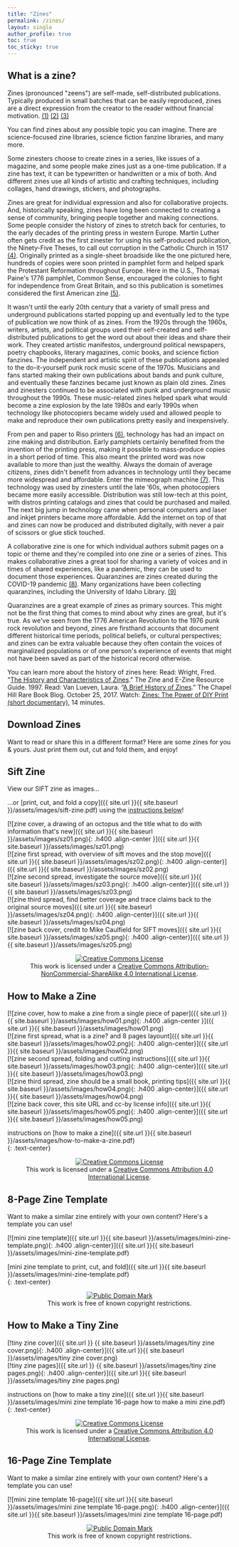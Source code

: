 ```yaml
---
title: "Zines"
permalink: /zines/
layout: single
author_profile: true
toc: true
toc_sticky: true
---
```

## What is a zine?

Zines (pronounced "zeens") are self-made, self-distributed publications. Typically produced in small batches that can be easily reproduced, zines are a direct expression from the creator to the reader without financial motivation. <a href="https://www.zinelibraries.info/running-a-zine-library/intro-to-zines/">(1)</a> <a href="https://zines.barnard.edu/zine-basics">(2)</a> <a href="https://zinewiki.com/wiki/Zine">(3)</a>

You can find zines about any possible topic you can imagine. There are science-focused zine libraries, science fiction fanzine libraries, and many more. 

Some zinesters choose to create zines in a series, like issues of a magazine, and some people make zines just as a one-time publication. If a zine has text, it can be typewritten or handwritten or a mix of both. And different zines use all kinds of artistic and crafting techniques, including collages, hand drawings, stickers, and photographs.

Zines are great for individual expression and also for collaborative projects. And, historically speaking, zines have long been connected to creating a sense of community, bringing people together and making connections. Some people consider the history of zines to stretch back for centuries, to the early decades of the printing press in western Europe. Martin Luther often gets credit as the first zinester for using his self-produced publication, the Ninety-Five Theses, to call out corruption in the Catholic Church in 1517 <a href="https://en.wikipedia.org/wiki/Ninety-five_Theses">(4)</a>. Originally printed as a single-sheet broadside like the one pictured here, hundreds of copies were soon printed in pamphlet form and helped spark the Protestant Reformation throughout Europe. Here in the U.S., Thomas Paine's 1776 pamphlet, Common Sense, encouraged the colonies to fight for independence from Great Britain, and so this publication is sometimes considered the first American zine <a href="https://en.wikipedia.org/wiki/Common_Sense">(5)</a>. 

It wasn't until the early 20th century that a variety of small press and underground publications started popping up and eventually led to the type of publication we now think of as zines. From the 1920s through the 1960s, writers, artists, and political groups used their self-created and self-distributed publications to get the word out about their ideas and share their work. They created artistic manifestos, underground political newspapers, poetry chapbooks, literary magazines, comic books, and science fiction fanzines. The independent and artistic spirit of these publications appealed to the do-it-yourself punk rock music scene of the 1970s. Musicians and fans started making their own publications about bands and punk culture, and eventually these fanzines became just known as plain old zines. Zines and zinesters continued to be associated with punk and underground music throughout the 1990s. These music-related zines helped spark what would become a zine explosion by the late 1980s and early 1990s when technology like photocopiers became widely used and allowed people to make and reproduce their own publications pretty easily and inexpensively.

From pen and paper to Riso printers <a href="https://en.wikipedia.org/wiki/Risograph">(6)</a>, technology has had an impact on zine making and distribution. Early pamphlets certainly benefited from the invention of the printing press, making it possible to mass-produce copies in a short period of time. This also meant the printed word was now available to more than just the wealthy. Always the domain of average citizens, zines didn't benefit from advances in technology until they became more widespread and affordable. Enter the mimeograph machine <a href="https://en.wikipedia.org/wiki/Mimeograph">(7)</a>. This technology was used by zinesters until the late ‘60s, when photocopiers became more easily accessible. Distribution was still low-tech at this point, with distros printing catalogs and zines that could be purchased and mailed. The next big jump in technology came when personal computers and laser and inkjet printers became more affordable. Add the internet on top of that and zines can now be produced and distributed digitally, with never a pair of scissors or glue stick touched.

A collaborative zine is one for which individual authors submit pages on a topic or theme and they're compiled into one zine or a series of zines. This makes collaborative zines a great tool for sharing a variety of voices and in times of shared experiences, like a pandemic, they can be used to document those experiences. Quaranzines are zines created during the COVID-19 pandemic <a href="https://www.npr.org/2020/05/28/863068957/how-to-make-a-mini-zine-about-life-during-the-pandemic">(8)</a>. Many organizations have been collecting quaranzines, including the University of Idaho Library. <a href="https://uidaholib.github.io/idahoquaranzines/">(9)</a> 

Quaranzines are a great example of zines as primary sources. This might not be the first thing that comes to mind about why zines are great, but it's true. As we've seen from the 1776 American Revolution to the 1976 punk rock revolution and beyond, zines are firsthand accounts that document different historical time periods, political beliefs, or cultural perspectives; and zines can be extra valuable because they often contain the voices of marginalized populations or of one person's experience of events that might not have been saved as part of the historical record otherwise.

You can learn more about the history of zines here: 
Read: Wright, Fred. "<a href="http://www.zinebook.com/resource/wright1.html">The History and Characteristics of Zines</a>." The Zine and E-Zine Resource Guide. 1997.
Read: Van Lueven, Laura. “<a href="https://blogs.lib.unc.edu/rbc/2017/10/25/a-brief-history-of-zines/">A Brief History of Zines</a>.” The Chapel Hill Rare Book Blog. October 25, 2017. 
Watch: <a href="https://youtu.be/oiqQrVrW9XY">Zines: The Power of DIY Print (short documentary)</a>, 14 minutes. 

## Download Zines

Want to read or share this in a different format? Here are some zines for you & yours. Just print them out, cut and fold them, and enjoy!  

## Sift Zine  

View our SIFT zine as images…  

…or [print, cut, and fold a copy]({{ site.url }}{{ site.baseurl }}/assets/images/sift-zine.pdf) using the [instructions below](#how-to-make-a-zine)!  

[![zine cover, a drawing of an octopus and the title what to do with information that's new]({{ site.url }}{{ site.baseurl }}/assets/images/sz01.png){: .h400 .align-center }]({{ site.url }}{{ site.baseurl }}/assets/images/sz01.png)  
[![zine first spread, with overview of sift moves and the stop move]({{ site.url }}{{ site.baseurl }}/assets/images/sz02.png){: .h400 .align-center}]({{ site.url }}{{ site.baseurl }}/assets/images/sz02.png)  
[![zine second spread, investigate the source move]({{ site.url }}{{ site.baseurl }}/assets/images/sz03.png){: .h400 .align-center}]({{ site.url }}{{ site.baseurl }}/assets/images/sz03.png)  
[![zine third spread, find better coverage and trace claims back to the original source moves]({{ site.url }}{{ site.baseurl }}/assets/images/sz04.png){: .h400 .align-center}]({{ site.url }}{{ site.baseurl }}/assets/images/sz04.png)  
[![zine back cover, credit to Mike Caulfield for SIFT moves]({{ site.url }}{{ site.baseurl }}/assets/images/sz05.png){: .h400 .align-center}]({{ site.url }}{{ site.baseurl }}/assets/images/sz05.png)  

<p style="text-align:center;">
<a rel="license" href="http://creativecommons.org/licenses/by-nc-sa/4.0/"><img alt="Creative Commons License" style="border-width:0;" src="https://i.creativecommons.org/l/by-nc-sa/4.0/88x31.png" /></a><br />This work is licensed under a <a rel="license" href="http://creativecommons.org/licenses/by-nc-sa/4.0/">Creative Commons Attribution-NonCommercial-ShareAlike 4.0 International License</a>.
</p>

## How to Make a Zine  

[![zine cover, how to make a zine from a single piece of paper]({{ site.url }}{{ site.baseurl }}/assets/images/how01.png){: .h400 .align-center }]({{ site.url }}{{ site.baseurl }}/assets/images/how01.png)  
[![zine first spread, what is a zine? and 8 pages layount]({{ site.url }}{{ site.baseurl }}/assets/images/how02.png){: .h400 .align-center}]({{ site.url }}{{ site.baseurl }}/assets/images/how02.png)  
[![zine second spread, folding and cutting instructions]({{ site.url }}{{ site.baseurl }}/assets/images/how03.png){: .h400 .align-center}]({{ site.url }}{{ site.baseurl }}/assets/images/how03.png)  
[![zine third spread, zine should be a small book, printing tips]({{ site.url }}{{ site.baseurl }}/assets/images/how04.png){: .h400 .align-center}]({{ site.url }}{{ site.baseurl }}/assets/images/how04.png)  
[![zine back cover, this site URL and cc-by license info]({{ site.url }}{{ site.baseurl }}/assets/images/how05.png){: .h400 .align-center}]({{ site.url }}{{ site.baseurl }}/assets/images/how05.png)  

instructions on [how to make a zine]({{ site.url }}{{ site.baseurl }}/assets/images/how-to-make-a-zine.pdf)  
{: .text-center}  

<p style="text-align:center;">
<a rel="license" href="http://creativecommons.org/licenses/by/4.0/"><img alt="Creative Commons License" style="border-width:0;" src="https://i.creativecommons.org/l/by/4.0/88x31.png" /></a><br />This work is licensed under a <a rel="license" href="http://creativecommons.org/licenses/by/4.0/">Creative Commons Attribution 4.0 International License</a>.
</p>

## 8-Page Zine Template  

Want to make a similar zine entirely with your own content? Here's a template you can use!  

[![mini zine template]({{ site.url }}{{ site.baseurl }}/assets/images/mini-zine-template.png){: .h400 .align-center}]({{ site.url }}{{ site.baseurl }}/assets/images/mini-zine-template.pdf)  

[mini zine template to print, cut, and fold]({{ site.url }}{{ site.baseurl }}/assets/images/mini-zine-template.pdf)  
{: .text-center}  

<p style="text-align:center;">
<a rel="license" href="http://creativecommons.org/publicdomain/mark/1.0/">
<img src="http://i.creativecommons.org/p/mark/1.0/88x31.png"
     style="border-style: none;" alt="Public Domain Mark" />
</a>
<br />
This work is free of known copyright restrictions.
</p>

## How to Make a Tiny Zine 

[!tiny zine cover]({{ site.url }} {{ site.baseurl }}/assets/images/tiny zine cover.png){: .h400 .align-center}]({{ site.url }}{{ site.baseurl }}/assets/images/tiny zine cover.png)  
[!tiny zine pages]({{ site.url }} {{ site.baseurl }}/assets/images/tiny zine pages.png){: .h400 .align-center}]({{ site.url }}{{ site.baseurl }}/assets/images/tiny zine pages.png) 

instructions on [how to make a tiny zine]({{ site.url }}{{ site.baseurl }}/assets/images/mini zine template 16-page how to make a mini zine.pdf)  
{: .text-center}  

<p style="text-align:center;">
<a rel="license" href="http://creativecommons.org/licenses/by/4.0/"><img alt="Creative Commons License" style="border-width:0;" src="https://i.creativecommons.org/l/by/4.0/88x31.png" /></a><br />This work is licensed under a <a rel="license" href="http://creativecommons.org/licenses/by/4.0/">Creative Commons Attribution 4.0 International License</a>.
</p>

## 16-Page Zine Template

Want to make a similar zine entirely with your own content? Here's a template you can use!  

[![mini zine template 16-page]({{ site.url }}{{ site.baseurl }}/assets/images/mini zine template 16-page.png){: .h400 .align-center}]({{ site.url }}{{ site.baseurl }}/assets/images/mini zine template 16-page.pdf)

<p style="text-align:center;">
<a rel="license" href="http://creativecommons.org/publicdomain/mark/1.0/">
<img src="http://i.creativecommons.org/p/mark/1.0/88x31.png"
     style="border-style: none;" alt="Public Domain Mark" />
</a>
<br />
This work is free of known copyright restrictions.
</p>
